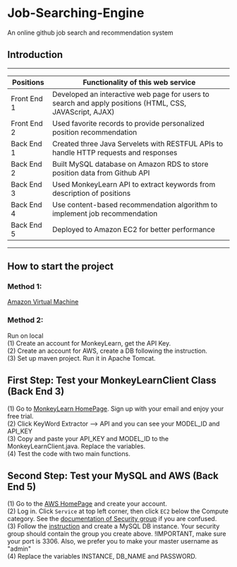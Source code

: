 # Job-Searching-Engine
An online github job search and recommendation system 

## Introduction

***

|Positions | Functionality of this web service |
|-------------|----------------------------------------------------------------------------------------------------------|
| Front End 1 |  Developed an interactive web page for users to search and apply positions (HTML, CSS, JAVAScript, AJAX) |
|Front End 2  | Used favorite records to provide personalized position recommendation                                    |
| Back End 1 | Created three Java Servelets with RESTFUL APIs to handle HTTP requests and responses                      |
| Back End 2 | Built MySQL database on Amazon RDS to store position data from Github API |
|Back End 3 | Used MonkeyLearn API to extract keywords from description of positions |
| Back End 4| Use content-based recommendation algorithm to implement job recommendation |
| Back End 5| Deployed to Amazon EC2 for better performance | 


***

## How to start the project 

### Method 1:<br/>

[Amazon Virtual Machine](http://13.58.50.104/jupiter/)

### Method 2:<br/>

Run on local<br/>
(1) Create an account for MonkeyLearn, get the API Key.<br/>
(2) Create an account for AWS, create a DB following the instruction.<br/>
(3) Set up maven project. Run it in Apache Tomcat.<br/>

## First Step: Test your MonkeyLearnClient Class (Back End 3)
(1) Go to [MonkeyLearn HomePage](https://monkeylearn.com/). Sign up with your email and enjoy your free trial. <br/>
(2) Click KeyWord Extractor --> API and you can see your MODEL_ID and API_KEY <br/>
(3) Copy and paste your API_KEY and MODEL_ID to the MonkeyLearnClient.java. Replace the variables. <br/>
(4) Test the code with two main functions. 

## Second Step: Test your MySQL and AWS (Back End 5)
(1) Go to the [AWS HomePage](https://aws.amazon.com/) and create your account. <br/>
(2) Log in. Click `Service` at top left corner, then click `EC2` below the Compute category. See the [documentation of Security group](https://docs.aws.amazon.com/vpc/latest/userguide/VPC_SecurityGroups.html#VPCSecurityGroups) if you are confused. <br/>
(3) Follow the [instruction](https://docs.aws.amazon.com/AmazonRDS/latest/UserGuide/CHAP_GettingStarted.CreatingConnecting.MySQL.html) and create a MySQL DB instance. Your security group should contain the group you create above. !IMPORTANT, make sure your port is 3306. Also, we prefer you to make your master username as "admin"<br/>
(4) Replace the variables INSTANCE, DB_NAME and PASSWORD. 

